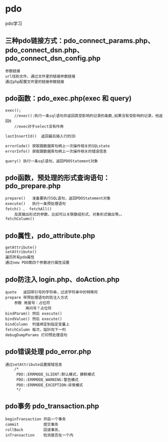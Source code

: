 # pdo
pdo学习

## 三种pdo链接方式：pdo_connect_params.php、pdo_connect_dsn.php、pdo_connect_dsn_config.php

    参数链接    
    url找到文件，通过文件里的链接参数链接    
    通过php配置文件里的链接参数链接   


## pdo函数：pdo_exec.php(exec 和 query)
        
    exec();     
        //exec():执行一条sql语句并返回其受影响的记录的条数,如果没有受影响的记录，他返回0
        //exec对于select没有作用

    lastInsertId()  返回最后插入行的ID

    errorCode() 获取跟数据库句柄上一次操作相关的SQLstate
    errorInfo() 获取跟数据库句柄上一次操作相关的错误信息
    
    query() 执行一条sql语句，返回PDOStatement对象
    
## pdo函数，预处理的形式查询语句：pdo_prepare.php

    prepare()   准备要执行SQL语句，返回PDOStatement对象
    execute()   执行一条预处理语句
    fetch() 、 fetchAll()
        及其输出形式的参数，比如可以关联数组形式、对象形式输出等。。
    fetchColumn()
    
## pdo属性，pdo_attribute.php

    getAttribute()
    setAttribute()
    遍历所有pdo属性
    通过new PDO第四个参数进行属性设置
    
## pdo防注入 login.php、doAction.php
    
    quote   返回带引号的字符串，过滤字符串中的特殊符
    prepare 带预处理语句的防注入方式
        参数 用冒号：占位符
             用问号？占位符
    bindParam() 然后 execute()
    bindValue() 然后 execute()
    bindColumn  列值绑定到指定变量上
    fetchColumn 每次，指针向下一列
    debugDumpParams 打印预处理语句
    
## pdo错误处理  pdo_error.php
    
    通过setAttribute设置报错信息
        /*
         PDO::ERRMODE_SLIENT:默认模式，静默模式
         PDO::ERRMODE_WARNING:警告模式
         PDO::ERRMODE_EXCEPTION:异常模式
         */
         
## pdo事务    pdo_transaction.php
    
    beginTransaction 开启一个事务
    commit           提交事务
    rollBack         回滚事务、
    inTransaction    检测是否在一个内